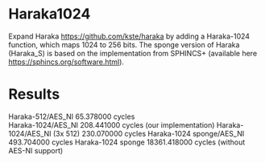 # Haraka1024

Expand Haraka https://github.com/kste/haraka by adding a Haraka-1024 function, which maps 1024 to 256 bits. The sponge version of Haraka (Haraka_S) is based on the implementation from SPHINCS+ (available here https://sphincs.org/software.html).

# Results

Haraka-512/AES_NI              65.378000 cycles<br>
Haraka-1024/AES_NI            208.441000 cycles (our implementation)
Haraka-1024/AES_NI (3x 512)   230.070000 cycles 
Haraka-1024 sponge/AES_NI     493.704000 cycles 
Haraka-1024 sponge          18361.418000 cycles (without AES-NI support)
